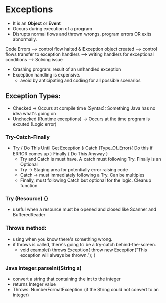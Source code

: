 # Exceptions
* It is an **Object** or **Event**
* Occurs during execution of a program
* Disrupts normal flows and thrown wrongs, program errors OR exits abnormally.

Code Errors --> control flow halted & Exception object created --> control flows transfer to exception handlers --> writing handlers for exceptional conditions --> Solving issue

* Crashing program: result of an unhandled exception
* Exception handling is expensive.
    * avoid by anticipating and coding for all possible scenarios
 
 ## Exception Types:
 * Checked -> Occurs at compile time (Syntax): Something Java has no idea what's going on
 * Unchecked (Runtime exceptions) -> Occurs at the time program is excuted (Logic error)

### Try-Catch-Finally
* Try {
  Do This Until Get Exception
  } Catch (Type_Of_Error){
  Do this if ERROR comes up
  } Finally {
  Do This Anyway
  }
  * Try and Catch is must have. A catch must following Try. Finally is an Optional
  * Try -> Staging area for potentially error raising code
  * Catch -> must immediately following a Try. Can be multiples
  * Finally, must following Catch but optional for the logic. Cleanup function
  
  
### Try (Resource) {}
* useful when a resource  must be opened and closed like Scanner and BufferedReader

### Throws method:
* using when you know there's something wrong. 
* if throws is called, there's going to be a try-catch behind-the-screen.
    * void example() throws Exception{
        throw new Exception("This exception will always be thrown.");
    }



### Java Integer.parseInt(String s)
* convert a string that containing the int to the  integer
* returns Integer value
* Throws: NumberFormatException (if the String could not convert to an integer)
